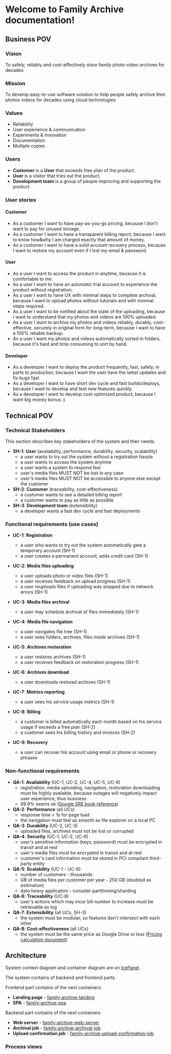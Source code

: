 # Welcome to Family Archive documentation!

## Business POV

### Vision

To safely, reliably and cost-effectively store family photo-video archives for decades

### Mission

To develop easy-to-use software solution to help people safely archive their photos videos for decades using cloud technologies

### Values

- Reliability
- User experience & communication
- Experiments & Innovation
- Documentation
- Multiple copies

### Users

- **Customer** is a **User** that exceeds free plan of the product.
- **User** is a visitor that tries out the product.
- **Development team** is a group of people improving and supporting the product.

### User stories

#### Customer

  - As a customer I want to have pay-as-you-go pricing, because I don't want to pay for unused storage.
  - As a customer I want to have a transparent billing report, because I want to know how&why I am charged exactly that amount of money.
  - As a customer I want to have a solid account recovery process, because I want to restore my account even if I lost my email & password.

#### User

  - As a user I want to access the product in anytime, because it is comfortable to me.
  - As a user I want to have an automatic trial account to experience the product without registration.
  - As a user I want to have UX with minimal steps to complete archival, because I want to upload photos without tutorials and with minimal steps required.
  - As a user I want to be notified about the state of the uploading, because I want to understand that my photos and videos are 100% uploaded.
  - As a user I want to archive my photos and videos reliably, durably, cost-effective, securely in original form for long-term, because I want to have a 100% reliable backup.
  - As a user I want my photos and videos automatically sorted in folders, because it's hard and time consuming to sort by hand.

#### Developer

  - As a developer I want to deploy the product frequently, fast, safely, in parts to production, because I want the user have the latest updates and fix bugs fast.
  - As a developer I want to have short dev cycle and fast builds/deploys, because I want to develop and test new features quickly.
  - As a developer I want to develop cost-optimized product, because I want big money bonus :)


## Technical POV

### Technical Stakeholders

This section describes key stakeholders of the system and their needs.

- **SH-1**: **User** (availability, performance, durability, security, scalability)
  - a user wants to try out the system without a registration hassle
  - a user wants to access the system anytime
  - a user wants a system to respond fast
  - user's media files MUST NOT be lost in any case
  - user's media files MUST NOT be accessible to anyone else except the customer
- **SH-2**: **Customer** (traceability, cost-effectiveness)
  - a customer wants to see a detailed billing report
  - a customer wants to pay as little as possible
- **SH-3**: **Development team** (extensibility)
  - a developer wants a fast dev cycle and fast deployments

### Functional requirements (use cases)

- **UC-1**: **Registration**
  - a user who wants to try out the system automatically gets a temporary account (SH-1)
  - a user creates a permanent account, adds credit card (SH-1)

- **UC-2**: **Media files uploading**
  - a user uploads photo or video files (SH-1)
  - a user receives feedback on upload progress (SH-1)
  - a user reuploads files if uploading was stopped due to network errors (SH-1)

- **UC-3**: **Media files archival**
  - a user may schedule archival of files immediately (SH-1)
  
- **UC-4**: **Media file navigation**
  - a user navigates file tree (SH-1)
  - a user sees folders, archives, files inside archives (SH-1)

- **UC-5**: **Archives restoration**
  - a user restores archives (SH-1)
  - a user receives feedback on restoration progress (SH-1)
  
- **UC-6**: **Archives download**
  - a user downloads restored archives (SH-1)

- **UC-7**: **Metrics reporting**
  - a user sees his service usage metrics (SH-1)

- **UC-8**: **Billing**
  - a customer is billed automatically each month based on his service usage if exceeds a free plan (SH-2)
  - a customer sees his billing history and invoices (SH-2)

- **UC-9**: **Recovery**
  - a user can recover his account using email or phone or recovery phrases


### Non-functional requirements

- **QA-1**: **Availability** (UC-1, UC-2, UC-4, UC-5, UC-6)
  - registration, media uploading, navigation, restoration downloading must be highly available, because outages will negatively impact user experience, thus business 
  - 99.9% seems ok ([Google SRE book reference](https://sre.google/sre-book/availability-table/))
- **QA-2**: **Performance** (all UCs)
  - response time < 1s for page load 
  - the navigation must feel as smooth as file explorer on a local PC
- **QA-3**: **Durability** (UC-2, UC-3)
  - uploaded files, archives must not be lost or corrupted
- **QA-4**: **Security** (UC-1, UC-2, UC-6)
  - user's sensitive information (keys, password) must be encrypted in transit and at rest
  - user's media files must be encrypted in transit and at rest
  - customer's card information must be stored in PCI compliant third-party entity
- **QA-5**: **Scalability** (UC-1 - UC-6)
  - number of customers - thousands
  - GB of media files per customer per year - 250 GB (doubled as estimation)
  - data heavy application - consider partitioning/sharding
- **QA-6**: **Traceability** (UC-8)
  - user's actions which may incur bill number to increase must be retrievable as log
- **QA-7**: **Extensibility** (all UCs, SH-3)
  - the system must be modular, so features don't intersect with each other
- **QA-8**: **Cost-effectiveness** (all UCs)
  - the system must be the same price as Google Drive or less ([Pricing calculation document](https://docs.google.com/spreadsheets/d/1Kz_6nodd-D-6lNfJjFYPscQScEQ6BF3hPTGZQA-yn8I/edit#gid=1866810754))


## Architecture

System context diagram and container diagram are on [IcePanel](https://s.icepanel.io/OGrKzrsbVlp4Us/WnfO).

The system contains of backend and frontend parts.

Frontend part contains of the next containers:

- **Landing page** - [family-archive-landing](https://github.com/S1ckret-Labs/family-archive-landing)
- **SPA** - [family-archive-spa](https://github.com/S1ckret-Labs/family-archive-spa)

Backend part contains of the next containers:

- **Web server** - [family-archive-web-server](https://github.com/S1ckret-Labs/family-archive-web-server/tree/main)
- **Archival job** - [family-archive-archival-job](https://github.com/S1ckret-Labs/family-archive-archival-job)
- **Upload confirmation job** - [family-archive-upload-confirmation-job](https://github.com/S1ckret-Labs/family-archive-upload-confirmation-job)


### Process views

